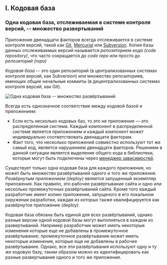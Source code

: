 ## I. Кодовая база
### Одна кодовая база, отслеживаемая в системе контроля версий, -- множество развертываний

Приложение двенадцати факторов всегда отслеживается в системе контроля версий, такой как [Git](http://git-scm.com/), [Mercurial](http://mercurial.selenic.com/) или [Subversion](http://subversion.apache.org/). Копия базы данных отслеживаемых версий называется *репозиторием кода (code repository)*, что часто сокращается до *code repo* или просто до *репозиторий (repo)*

*Кодовая база* -- это один репозиторий (в централизованных системах контроля версий, как Subversion) или множество репозиториев, имеющих общие начальные коммиты (в децентрализованных системах контроля версий, как Git).

![Одна кодовая база -- множество развёртываний](/images/codebase-deploys.png)

Всегда есть однозначное соответствие между кодовой базой и приложением:

* Если есть несколько кодовых баз, то это не приложение — это распределенная система. Каждый компонент в распределенной системе является приложением и каждый компонент может индивидуально соответствовать двенадцати факторам.
* Факт того, что несколько приложений совместно используют тот же самый код, является нарушением двенадцати факторов. Решением в данной ситуации является выделение общего кода в библиотеки, которые могут быть подключены через [менеджер зависимостей](./dependencies).

Существует только одна кодовая база для каждого приложения, но может быть множество развёртываний одного и того же приложения. *Развёрнутым приложением (deploy)* является запущенный экземпляр приложения. Как правило, это рабочее развёртывание сайта и одно или несколько промежуточных развёртываний сайта. Кроме того каждый разработчик имеет копию приложения, запущеного в его локальном окружении разработки, каждая из которых также квалифицируется как развёрнутое приложение (deploy).

Кодовая база обязана быть единой для всех развёртываний, однако разные версии одной кодовой базы могут выполняться в каждом из развертываний. Например разработчик может иметь некоторые изменения которые еще не добавлены в промежуточное развёртывание; промежуточное развёртывание может иметь некоторые изменения, которые еще не добавлены в рабочее развёртывание. Однако, все эти развёртывания используют одну и ту же кодовую базу, таким образом можно их идентифицировать как разные развертывания одного и того же приложения.
